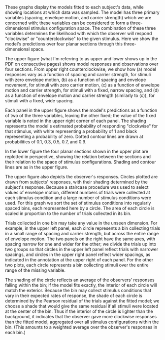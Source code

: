 These graphs display the models fitted to each subject's data, while
showing locations at which data was sampled. The model has three
primary variables (spacing, envelope motion, and carrier strength)
which we are concerned with; these variables can be considered to form
a three-dimensional stimulus configuration space. The combination of
these three variables determines the likelihood with which the
observer will respond "clockwise" or "counterclockwise" to the given
stimulus. Here we show the model's predictions over four planar
sections through this three-dimensional space.

The upper figure (what I'm referring to as upper and lower shows up in
the PDF on consecutive pages) shows model responses and observations
over four sections. From upper right counterclockwise, we show how (a)
model responses vary as a function of spacing and carrier strength,
for stimuli with zero envelope motion, (b) as a function of spacing
and envelope movement, for stimuli with zero carrier motion, (c) as a
function of envelope motion and carrier strength, for stimuli with a
fixed, narrow spacing, and (d) as a function of envelope motion and
carrier strength (similarly to (c)), for stimuli with a fixed, wide
spacing.

Each panel in the upper figure shows the model's predictions as a
function of two of the three variables, leaving the other fixed; the
value of the fixed variable is noted in the upper right corner of each
panel. The shading represents the model's estimated probability of
responding "clockwise" for that stimulus, with white representing a
probability of 1 and black representing a probability of zero. Dotted
contour lines are drawn at probabilities of 0.1, 0.3, 0.5, 0.7, and
0.9.

In the lower figure the four planar sections shown in the upper plot
are replotted in perspective, showing the relation between the
sections and their relation to the space of stimulus
configurations. Shading and contour lines are as in the upper figure.

The upper figure also depicts the observer's responses. Circles
plotted are drawn from subjects' responses, with their shading
determined by the subject's response. Because a staircase procedure
was used to select values of envelope motion, different numbers of
trials were collected at each stimulus condition and a large number of
stimulus conditions were used. For this graph we sort the set of
stimulus conditions into regularly spaced bins, each represented here
by a circle. The area of each circle is scaled in proportion to the
number of trials collected in its bin.

Trials collected in one bin may take any value in the unseen
dimension. For example, in the upper left panel, each circle
represents a bin collecting trials in a small range of spacing and
carrier strength, but across the entire range of envelope motion. The
two panels on the right have the same axes, with spacing narrow for
one and wider for the other; we divide the trials up into two groups
so that circles in the upper left panel reflect trials with narrower
spacings, and circles in the upper right panel reflect wider spacings,
as indicated in the annotation at the upper right of each panel. For
the other two plots, each circle represents a bin collecting stimuli
over the entire range of the missing variable.

The shading of the circle reflects an average of the observers'
responses falling within the bin; if the model fits exactly, the
interior of each circle will match the exterior. Because the bin may
collect stimulus conditions that vary in their expected rates of
response, the shade of each circle is determined by the Pearson
residual of the trials against the fitted model; we choose a shade
that would give the same residual if all stimuli were located at the
center of the bin. Thus if the interior of the circle is lighter than
the background, it indicates that the observer gave more clockwise
responses than the fitted model, aggregated over all stimulus
configurations within the bin. (This amounts to a weighted average
over the observer's responses in each bin.)
